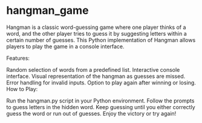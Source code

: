 # hangman_game
Hangman is a classic word-guessing game where one player thinks of a word, and the other player tries to guess it by suggesting letters within a certain number of guesses. This Python implementation of Hangman allows players to play the game in a console interface.

Features:

Random selection of words from a predefined list.
Interactive console interface.
Visual representation of the hangman as guesses are missed.
Error handling for invalid inputs.
Option to play again after winning or losing.
How to Play:

Run the hangman.py script in your Python environment.
Follow the prompts to guess letters in the hidden word.
Keep guessing until you either correctly guess the word or run out of guesses.
Enjoy the victory or try again!
